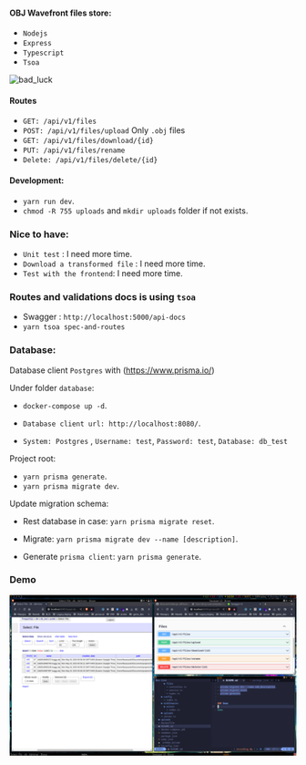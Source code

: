 #### OBJ Wavefront files store:

- `Nodejs`
- `Express`
- `Typescript`
- `Tsoa`

![bad_luck](https://www.gifcen.com/wp-content/uploads/2021/06/meme-gif-4.gif)

#### Routes

- `GET: /api/v1/files`
- `POST: /api/v1/files/upload` Only `.obj` files
- `GET: /api/v1/files/download/{id}`
- `PUT: /api/v1/files/rename`
- `Delete: /api/v1/files/delete/{id}`


#### Development:

- `yarn run dev`.
- `chmod -R 755 uploads` and `mkdir uploads` folder if not exists.

### Nice to have:

- `Unit test` : I need more time.
- `Download a transformed file` : I need more time.
- `Test with the frontend`: I need more time.

### Routes and validations docs is using `tsoa`

- Swagger : `http://localhost:5000/api-docs`
- `yarn tsoa spec-and-routes`

### Database:

Database client  `Postgres` with (https://www.prisma.io/)

Under folder `database`:

- `docker-compose up -d`.

- `Database client url: http://localhost:8080/`.
- `System: Postgres` , `Username: test`, `Password: test`, `Database: db_test`

Project root: 

- `yarn prisma generate`.
- `yarn prisma migrate dev`.

Update migration schema:


- Rest database in case: `yarn prisma migrate reset`.

- Migrate: `yarn prisma migrate dev --name [description]`.

- Generate `prisma client`: `yarn prisma generate`.


### Demo

![demo](demo/3dversetest.png)
